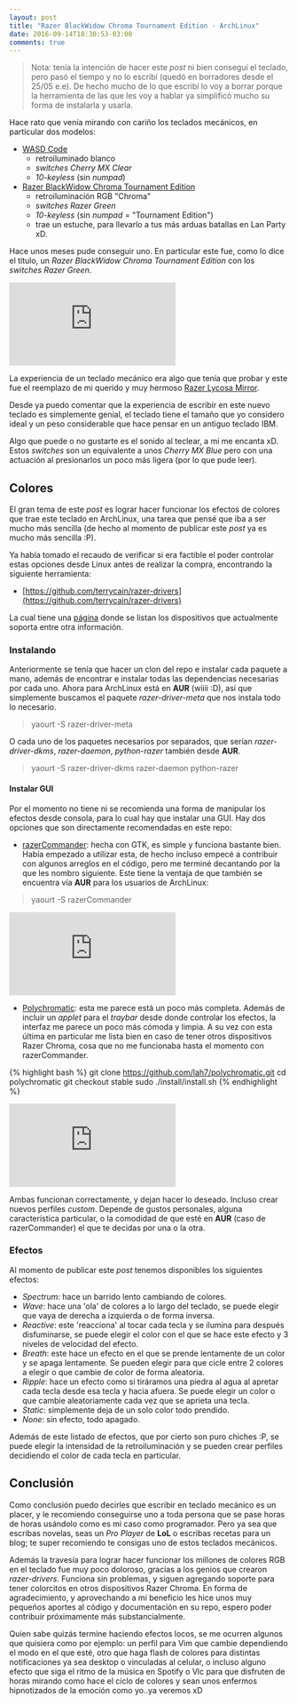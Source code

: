 ```yaml
---
layout: post
title: "Razer BlackWidow Chroma Tournament Edition - ArchLinux"
date: 2016-09-14T18:30:53-03:00
comments: true
---
```


> Nota: tenía la intención de hacer este _post_ ni bien conseguí el teclado, pero pasó el tiempo y no lo escribí (quedó en borradores desde el 25/05 e.e). De hecho mucho de lo que escribí lo voy a borrar porque la herramienta de las que les voy a hablar ya simplificó mucho su forma de instalarla y usarla.

Hace rato que venía mirando con cariño los teclados mecánicos, en particular dos modelos:

* [WASD Code](http://www.wasdkeyboards.com/index.php/products/code-keyboard/code-87-key-mechanical-keyboard.html)
    * retroiluminado blanco
    * *switches Cherry MX Clear*
    * *10-keyless* (sin *numpad*)
* [Razer BlackWidow Chroma Tournament Edition](http://www.razerzone.com/gaming-keyboards-keypads/razer-blackwidow-tournament-edition-chroma#clicky)
    * retroiluminación RGB "Chroma"
    * *switches Razer Green*
    * *10-keyless* (sin *numpad* = "Tournament Edition")
    * trae un estuche, para llevarlo a tus más arduas batallas en Lan Party xD.

Hace unos meses pude conseguir uno. En particular este fue, como lo dice el título, un *Razer BlackWidow Chroma Tournament Edition* con los *switches Razer Green*.

![razer-keyboard](https://cloud.openmailbox.org/index.php/apps/files_sharing/ajax/publicpreview.php?x=1299&y=770&a=true&file=razer-keyboard-wave-effect.jpg&t=SduLVmIYbQgSfBe&scalingup=0)

La experiencia de un teclado mecánico era algo que tenía que probar y este fue el reemplazo de mi querido y muy hermoso [Razer Lycosa Mirror](http://www.razerzone.com/gaming-keyboards-keypads/razer-lycosa-mirror).

Desde ya puedo comentar que la experiencia de escribir en este nuevo teclado es simplemente genial, el teclado tiene el tamaño que yo considero ideal y un peso considerable que hace pensar en un antiguo teclado IBM.

Algo que puede o no gustarte es el sonido al teclear, a mí me encanta xD. Estos *switches* son un equivalente a unos *Cherry MX Blue* pero con una actuación al presionarlos un poco más ligera (por lo que pude leer).

## Colores

El gran tema de este *post* es lograr hacer funcionar los efectos de colores que trae este teclado en ArchLinux, una tarea que pensé que iba a ser mucho más sencilla (de hecho al momento de publicar este _post_ ya es mucho más sencilla :P).

Ya había tomado el recaudo de verificar si era factible el poder controlar estas opciones desde Linux antes de realizar la compra, encontrando la siguiente herramienta:

  * [https://github.com/terrycain/razer-drivers](https://github.com/terrycain/razer-drivers)

La cual tiene una [página](https://terrycain.github.io/razer-drivers/) donde se listan los dispositivos que actualmente soporta entre otra información.

### Instalando

Anteriormente se tenía que hacer un clon del repo e instalar cada paquete a mano, además de encontrar e instalar todas las dependencias necesarias por cada uno. Ahora para ArchLinux está en **AUR** (wiiii :D), así que simplemente buscamos el paquete *razer-driver-meta* que nos instala todo lo necesario.

> yaourt -S razer-driver-meta

O cada uno de los paquetes necesarios por separados, que serían *razer-driver-dkms*, *razer-daemon*, *python-razer* también desde **AUR**.

> yaourt -S razer-driver-dkms razer-daemon python-razer

#### Instalar GUI

Por el momento no tiene ni se recomienda una forma de manipular los efectos desde consola, para lo cual hay que instalar una GUI. Hay dos opciones que son directamente recomendadas en este repo:

  * [razerCommander](https://github.com/GabMus/razerCommander): hecha con GTK, es simple y funciona bastante bien. Había empezado a utilizar esta, de hecho incluso empecé a contribuir con algunos arreglos en el código, pero me terminé decantando por la que les nombro siguiente. Este tiene la ventaja de que también se encuentra vía **AUR** para los usuarios de ArchLinux:

  > yaourt -S razerCommander

  ![razerCommander](https://cloud.openmailbox.org/index.php/apps/files_sharing/ajax/publicpreview.php?x=1299&y=770&a=true&file=razer-gui-razerCommander.png&t=3SYH3rE6eo9ulpj&scalingup=0)

  * [Polychromatic](https://github.com/lah7/polychromatic): esta me parece está un poco más completa. Además de incluir un *applet* para el *traybar* desde donde controlar los efectos, la interfaz me parece un poco más cómoda y limpia. A su vez con esta última en particular me lista bien en caso de tener otros dispositivos Razer Chroma, cosa que no me funcionaba hasta el momento con razerCommander.

{% highlight bash %}
git clone https://github.com/lah7/polychromatic.git
cd polychromatic
git checkout stable
sudo ./install/install.sh
{% endhighlight %}

  ![Polychromatic](https://cloud.openmailbox.org/index.php/apps/files_sharing/ajax/publicpreview.php?x=1299&y=770&a=true&file=razer-gui-polychromatic-controller.png&t=PFNnwRkG1NnpWY8&scalingup=0)

Ambas funcionan correctamente, y dejan hacer lo deseado. Incluso crear nuevos perfiles *custom*. Depende de gustos personales, alguna característica particular, o la comodidad de que esté en **AUR** (caso de razerCommander) el que te decidas por una o la otra.

### Efectos

Al momento de publicar este _post_ tenemos disponibles los siguientes efectos:

  * *Spectrum*: hace un barrido lento cambiando de colores.
  * *Wave*: hace una 'ola' de colores a lo largo del teclado, se puede elegir que vaya de derecha a izquierda o de forma inversa.
  * *Reactive*: este 'reacciona' al tocar cada tecla y se ilumina para después disfuminarse, se puede elegir el color con el que se hace este efecto y 3 niveles de velocidad del efecto.
  * *Breath*: este hace un efecto en el que se prende lentamente de un color y se apaga lentamente. Se pueden elegir para que cicle entre 2 colores a elegir o que cambie de color de forma aleatoria.
  * *Ripple*: hace un efecto como si tiráramos una piedra al agua al apretar cada tecla desde esa tecla y hacia afuera. Se puede elegir un color o que cambie aleatoriamente cada vez que se aprieta una tecla.
  * *Static*: simplemente deja de un solo color todo prendido.
  * *None*: sin efecto, todo apagado.

Además de este listado de efectos, que por cierto son puro chiches :P, se puede elegir la intensidad de la retroiluminación y se pueden crear perfiles decidiendo el color de cada tecla en particular.

## Conclusión

Como conclusión puedo decirles que escribir en teclado mecánico es un placer, y le recomiendo conseguirse uno a toda persona que se pase horas de horas usándolo como es mi caso como programador. Pero ya sea que escribas novelas, seas un *Pro Player* de **LoL** o escribas recetas para un blog; te super recomiendo te consigas uno de estos teclados mecánicos.

Además la travesía para lograr hacer funcionar los millones de colores RGB en el teclado fue muy poco doloroso, gracias a los genios que crearon *razer-drivers*. Funciona sin problemas, y siguen agregando soporte para tener colorcitos en otros dispositivos Razer Chroma. En forma de agradecimiento, y aprovechando a mi beneficio les hice unos muy pequeños aportes al código y documentación en su repo, espero poder contribuir próximamente más substancialmente.

Quien sabe quizás termine haciendo efectos locos, se me ocurren algunos que quisiera como por ejemplo: un perfil para Vim que cambie dependiendo el modo en el que esté, otro que haga flash de colores para distintas notificaciones ya sea desktop o vinculadas al celular, o incluso alguno efecto que siga el ritmo de la música en Spotify o Vlc para que disfruten de horas mirando como hace el ciclo de colores y sean unos enfermos hipnotizados de la emoción como yo..ya veremos xD

